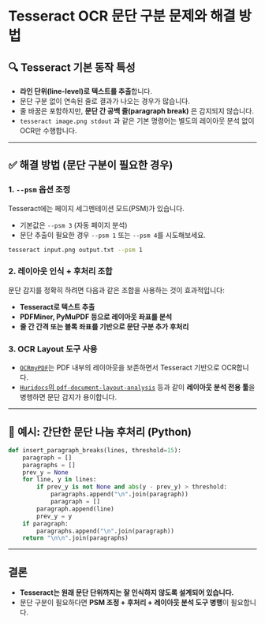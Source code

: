 
# Tesseract OCR 문단 구분 문제와 해결 방법

## 🔍 Tesseract 기본 동작 특성

- **라인 단위(line-level)로 텍스트를 추출**합니다.
- 문단 구분 없이 연속된 줄로 결과가 나오는 경우가 많습니다.
- 줄 바꿈은 포함하지만, **문단 간 공백 줄(paragraph break)** 은 감지되지 않습니다.
- `tesseract image.png stdout` 과 같은 기본 명령어는 별도의 레이아웃 분석 없이 OCR만 수행합니다.

---

## ✅ 해결 방법 (문단 구분이 필요한 경우)

### 1. `--psm` 옵션 조정
Tesseract에는 페이지 세그멘테이션 모드(PSM)가 있습니다.
- 기본값은 `--psm 3` (자동 페이지 분석)
- 문단 추출이 필요한 경우 `--psm 1` 또는 `--psm 4`를 시도해보세요.

```bash
tesseract input.png output.txt --psm 1
```

### 2. 레이아웃 인식 + 후처리 조합
문단 감지를 정확히 하려면 다음과 같은 조합을 사용하는 것이 효과적입니다:
- **Tesseract로 텍스트 추출**
- **PDFMiner, PyMuPDF 등으로 레이아웃 좌표를 분석**
- **줄 간 간격 또는 블록 좌표를 기반으로 문단 구분 추가 후처리**

### 3. OCR Layout 도구 사용
- [`OCRmyPDF`](https://github.com/ocrmypdf/OCRmyPDF)는 PDF 내부의 레이아웃을 보존하면서 Tesseract 기반으로 OCR합니다.
- [`Huridocs`의 `pdf-document-layout-analysis`](https://github.com/huridocs/pdf-document-layout-analysis) 등과 같이 **레이아웃 분석 전용 툴**을 병행하면 문단 감지가 용이합니다.

---

## 🔧 예시: 간단한 문단 나눔 후처리 (Python)

```python
def insert_paragraph_breaks(lines, threshold=15):
    paragraph = []
    paragraphs = []
    prev_y = None
    for line, y in lines:
        if prev_y is not None and abs(y - prev_y) > threshold:
            paragraphs.append("\n".join(paragraph))
            paragraph = []
        paragraph.append(line)
        prev_y = y
    if paragraph:
        paragraphs.append("\n".join(paragraph))
    return "\n\n".join(paragraphs)
```

---

## 결론

- **Tesseract는 원래 문단 단위까지는 잘 인식하지 않도록 설계되어 있습니다.**
- 문단 구분이 필요하다면 **PSM 조정 + 후처리 + 레이아웃 분석 도구 병행**이 필요합니다.

